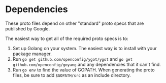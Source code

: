 # Dependencies
These proto files depend on other "standard" proto specs that are published by Google.

The easiest way to get all of the required proto specs is to:
1. Set up Golang on your system. The easiest way is to install with your package manager.
2. Run `go get github.com/openconfig/ygot/ygot` and `go get github.com/openconfig/goyang` and any dependencies that it can't find.
3. Run `go env` to find the value of GOPATH. When generating the proto files, be sure to add `$GOPATH/src` as an include directory.
